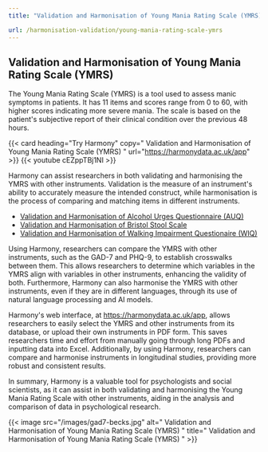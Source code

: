 ```yaml
---
title: "Validation and Harmonisation of Young Mania Rating Scale (YMRS)"

url: /harmonisation-validation/young-mania-rating-scale-ymrs
---
```


## Validation and Harmonisation of Young Mania Rating Scale (YMRS)

The Young Mania Rating Scale (YMRS) is a tool used to assess manic symptoms in patients. It has 11 items and scores range from 0 to 60, with higher scores indicating more severe mania. The scale is based on the patient's subjective report of their clinical condition over the previous 48 hours.

{{< card heading="Try Harmony" copy=" Validation and Harmonisation of Young Mania Rating Scale (YMRS) " url="https://harmonydata.ac.uk/app" >}}
{{< youtube cEZppTBj1NI >}}

Harmony can assist researchers in both validating and harmonising the YMRS with other instruments. Validation is the measure of an instrument's ability to accurately measure the intended construct, while harmonisation is the process of comparing and matching items in different instruments.

* [Validation and Harmonisation of Alcohol Urges Questionnaire (AUQ)](/harmonisation-validation/alcohol-urges-questionnaire-auq)
* [Validation and Harmonisation of Bristol Stool Scale](/harmonisation-validation/bristol-stool-scale)
* [Validation and Harmonisation of Walking Impairment Questionaire (WIQ)](/harmonisation-validation/walking-impairment-questionaire-wiq)

Using Harmony, researchers can compare the YMRS with other instruments, such as the GAD-7 and PHQ-9, to establish crosswalks between them. This allows researchers to determine which variables in the YMRS align with variables in other instruments, enhancing the validity of both. Furthermore, Harmony can also harmonise the YMRS with other instruments, even if they are in different languages, through its use of natural language processing and AI models.

Harmony's web interface, at https://harmonydata.ac.uk/app, allows researchers to easily select the YMRS and other instruments from its database, or upload their own instruments in PDF form. This saves researchers time and effort from manually going through long PDFs and inputting data into Excel. Additionally, by using Harmony, researchers can compare and harmonise instruments in longitudinal studies, providing more robust and consistent results.

In summary, Harmony is a valuable tool for psychologists and social scientists, as it can assist in both validating and harmonising the Young Mania Rating Scale with other instruments, aiding in the analysis and comparison of data in psychological research. 


{{< image src="/images/gad7-becks.jpg" alt=" Validation and Harmonisation of Young Mania Rating Scale (YMRS) " title=" Validation and Harmonisation of Young Mania Rating Scale (YMRS) " >}}







